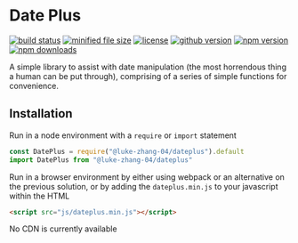 # Date Plus

<p>
    <a href="https://github.com/Luke-zhang-04/date-plus/actions?query=workflow%3A%22Node.js+CI%22"><img src="https://img.shields.io/github/workflow/status/luke-zhang-04/date-plus/Node.js CI?logo=github" alt="build status"/></a>
    <a href="https://github.com/Luke-zhang-04/date-plus/blob/master/dist/dateplus.bundle.min.js"><img src="https://img.shields.io/github/size/luke-zhang-04/date-plus/dist/dateplus.bundle.min.js?label=dateplus.bundle.min.js" alt="minified file size"/></a>
    <a href="https://github.com/Luke-zhang-04/date-plus/blob/master/LICENSE"><img src="https://img.shields.io/github/license/luke-zhang-04/date-plus" alt="license"/></a>
    <a href="https://www.npmjs.com/package/@luke-zhang-04/dateplus"><img src="https://img.shields.io/github/v/release/luke-zhang-04/date-plus?include_prereleases" alt="github version"></a>
    <a href="https://www.npmjs.com/package/@luke-zhang-04/dateplus"><img src="https://img.shields.io/npm/v/@luke-zhang-04/dateplus?logo=npm" alt="npm version"/></a>
    <a href="https://www.npmjs.com/package/@luke-zhang-04/dateplus"><img src="https://img.shields.io/npm/dt/@luke-zhang-04/dateplus?logo=npm" alt="npm downloads"/></a>
</p>

A simple library to assist with date manipulation (the most horrendous thing a human can be put through), comprising of a series of simple functions for convenience.

## Installation
Run in a node environment with a `require` or `import` statement
```js
const DatePlus = require("@luke-zhang-04/dateplus").default
import DatePlus from "@luke-zhang-04/dateplus"
```

Run in a browser environment by either using webpack or an alternative on the previous solution, or by adding the `dateplus.min.js` to your javascript within the HTML
```html
<script src="js/dateplus.min.js"></script>
```

No CDN is currently available

